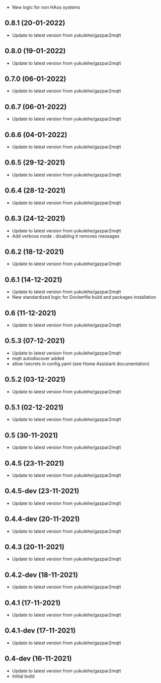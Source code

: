 - New logic for non HAos systems

## 0.8.1 (20-01-2022)
- Update to latest version from yukulehe/gazpar2mqtt

## 0.8.0 (19-01-2022)

- Update to latest version from yukulehe/gazpar2mqtt

## 0.7.0 (06-01-2022)

- Update to latest version from yukulehe/gazpar2mqtt

## 0.6.7 (06-01-2022)

- Update to latest version from yukulehe/gazpar2mqtt

## 0.6.6 (04-01-2022)

- Update to latest version from yukulehe/gazpar2mqtt

## 0.6.5 (29-12-2021)

- Update to latest version from yukulehe/gazpar2mqtt

## 0.6.4 (28-12-2021)

- Update to latest version from yukulehe/gazpar2mqtt

## 0.6.3 (24-12-2021)

- Update to latest version from yukulehe/gazpar2mqtt
- Add verbose mode : disabling it removes messages

## 0.6.2 (18-12-2021)

- Update to latest version from yukulehe/gazpar2mqtt

## 0.6.1 (14-12-2021)

- Update to latest version from yukulehe/gazpar2mqtt
- New standardized logic for Dockerfile build and packages installation

## 0.6 (11-12-2021)

- Update to latest version from yukulehe/gazpar2mqtt

## 0.5.3 (07-12-2021)

- Update to latest version from yukulehe/gazpar2mqtt
- mqtt autodiscover added
- allow !secrets in config.yaml (see Home Assistant documentation)

## 0.5.2 (03-12-2021)

- Update to latest version from yukulehe/gazpar2mqtt

## 0.5.1 (02-12-2021)

- Update to latest version from yukulehe/gazpar2mqtt

## 0.5 (30-11-2021)

- Update to latest version from yukulehe/gazpar2mqtt

## 0.4.5 (23-11-2021)

- Update to latest version from yukulehe/gazpar2mqtt

## 0.4.5-dev (23-11-2021)

- Update to latest version from yukulehe/gazpar2mqtt

## 0.4.4-dev (20-11-2021)

- Update to latest version from yukulehe/gazpar2mqtt

## 0.4.3 (20-11-2021)

- Update to latest version from yukulehe/gazpar2mqtt

## 0.4.2-dev (18-11-2021)

- Update to latest version from yukulehe/gazpar2mqtt

## 0.4.1 (17-11-2021)

- Update to latest version from yukulehe/gazpar2mqtt

## 0.4.1-dev (17-11-2021)

- Update to latest version from yukulehe/gazpar2mqtt

## 0.4-dev (16-11-2021)

- Update to latest version from yukulehe/gazpar2mqtt
- Initial build
